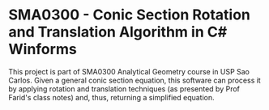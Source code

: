 # SMA0300 - Conic Section Rotation and Translation Algorithm in C# Winforms
This project is part of SMA0300 Analytical Geometry course in USP Sao Carlos. Given a general conic section equation, this software can process it by applying rotation and translation techniques (as presented by Prof Farid's class notes) and, thus, returning a simplified equation. 

